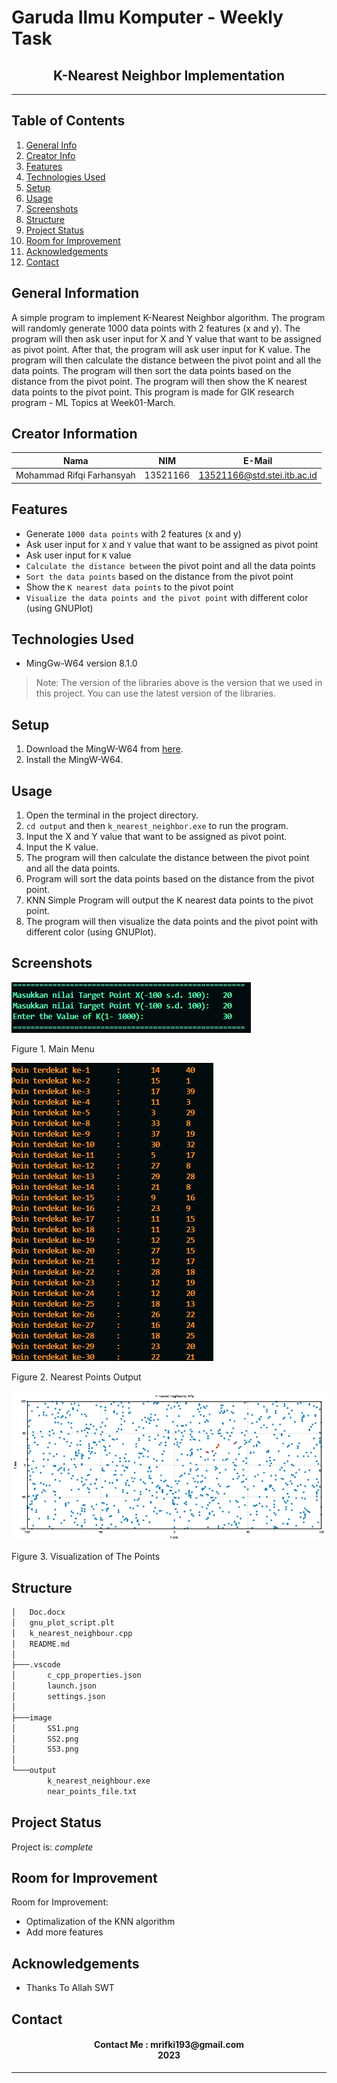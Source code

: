 # **Garuda Ilmu Komputer** - Weekly Task
<h2 align="center">
  K-Nearest Neighbor Implementation<br/>
</h2>
<hr>

## Table of Contents
1. [General Info](#general-information)
2. [Creator Info](#creator-information)
3. [Features](#features)
4. [Technologies Used](#technologies-used)
5. [Setup](#setup)
6. [Usage](#usage)
7. [Screenshots](#screenshots)
7. [Structure](#structure)
8. [Project Status](#project-status)
9. [Room for Improvement](#room-for-improvement)
10. [Acknowledgements](#acknowledgements)
11. [Contact](#contact)

<a name="general-information"></a>

## General Information
A simple program to implement K-Nearest Neighbor algorithm. The program will randomly generate 1000 data points with 2 features (x and y). The program will then ask user input for X and Y value that want to be assigned as pivot point. After that, the program will ask user input for K value. The program will then calculate the distance between the pivot point and all the data points. The program will then sort the data points based on the distance from the pivot point. The program will then show the K nearest data points to the pivot point. This program is made for GIK research program - ML Topics at Week01-March.

<a name="creator-information"></a>

## Creator Information

| Nama                        | NIM      | E-Mail                      |
| --------------------------- | -------- | --------------------------- |
| Mohammad Rifqi Farhansyah   | 13521166 | 13521166@std.stei.itb.ac.id |

<a name="features"></a>

## Features
- Generate `1000 data points` with 2 features (x and y)
- Ask user input for `X` and `Y` value that want to be assigned as pivot point
- Ask user input for `K` value
- `Calculate the distance between` the pivot point and all the data points
- `Sort the data points` based on the distance from the pivot point
- Show the `K nearest data points` to the pivot point
- `Visualize the data points and the pivot point` with different color (using GNUPlot)

<a name="technologies-used"></a>

## Technologies Used
- MingGw-W64 version 8.1.0

> Note: The version of the libraries above is the version that we used in this project. You can use the latest version of the libraries.

<a name="setup"></a>

## Setup
1. Download the MingW-W64 from [here](https://sourceforge.net/projects/mingw-w64/files/).
2. Install the MingW-W64.

<a name="usage"></a>

## Usage
1. Open the terminal in the project directory.
2. `cd output` and then `k_nearest_neighbor.exe` to run the program.
3. Input the X and Y value that want to be assigned as pivot point.
4. Input the K value.
5. The program will then calculate the distance between the pivot point and all the data points.
6. Program will sort the data points based on the distance from the pivot point.
7. KNN Simple Program will output the K nearest data points to the pivot point.
8. The program will then visualize the data points and the pivot point with different color (using GNUPlot).


<a name="screenshots"></a>

## Screenshots
<p>
  <img src="/image/SS1.png/">
  <p>Figure 1. Main Menu</p>
  <nl>
  <img src="/image/SS2.png/">
  <p>Figure 2. Nearest Points Output</p>
  <nl>
  <img src="/image/SS3.png/">
  <p>Figure 3. Visualization of The Points</p>
  <nl>
</p>

<a name="structure"></a>

## Structure
```bash
│   Doc.docx
│   gnu_plot_script.plt
│   k_nearest_neighbour.cpp
│   README.md
│
├───.vscode
│       c_cpp_properties.json
│       launch.json
│       settings.json
│
├───image
│       SS1.png
│       SS2.png
│       SS3.png
│
└───output
        k_nearest_neighbour.exe
        near_points_file.txt
```

<a name="project-status">

## Project Status
Project is: _complete_

<a name="room-for-improvement">

## Room for Improvement
Room for Improvement:
- Optimalization of the KNN algorithm
- Add more features

<a name="acknowledgements">

## Acknowledgements
- Thanks To Allah SWT

<a name="contact"></a>

## Contact
<h4 align="center">
  Contact Me : mrifki193@gmail.com<br/>
  2023
</h4>
<hr>
